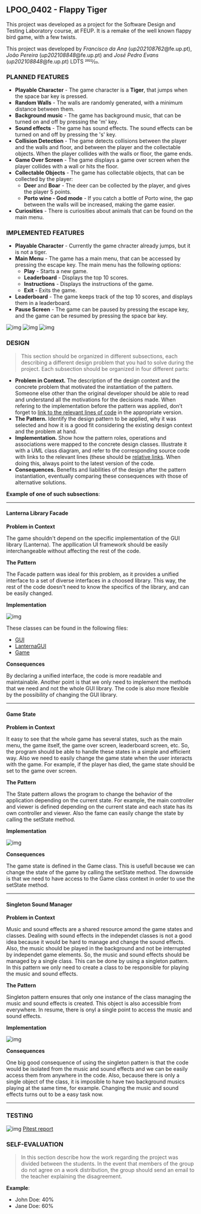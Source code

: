 ## LPOO_0402 - Flappy Tiger



This project was developed as a project for the Software Design and Testing Laboratory course, at FEUP. It is a remake of the well known flappy bird game, with a few twists.

This project was developed by *Francisco da Ana* (*up202108762*@fe.up.pt), *João Pereira* (*up202108848*@fe.up.pt) and *José Pedro Evans* (*up202108848*@fe.up.pt) LDTS 2022⁄23.

### PLANNED FEATURES

- **Playable Character** - The game character is a **Tiger**, that jumps when the space bar key is pressed.
- **Random Walls** - The walls are randomly generated, with a minimum distance between them.
- **Background music** - The game has background music, that can be turned on and off by pressing the 'm' key.
- **Sound effects** - The game has sound effects. The sound effects can be turned on and off by pressing the 's' key.
- **Collision Detection** - The game detects collisions between the player and the walls and floor, and between the player and the collectable objects. When the player collides with the walls or floor, the game ends.
- **Game Over Screen** - The game displays a game over screen when the player collides with a wall or hits the floor.
- **Collectable Objects** - The game has collectable objects, that can be collected by the player:
    - **Deer** and **Boar** - The deer can be collected by the player, and gives the player 5 points.
    - **Porto wine - God mode** - If you catch a bottle of Porto wine, the gap between the walls will be increased, making the game easier.
- **Curiosities** - There is curiosities about animals that can  be found on the main menu.


### IMPLEMENTED FEATURES
- **Playable Character** - Currently the game chracter already jumps, but it is not a tiger.
- **Main Menu** - The game has a main menu, that can be accessed by pressing the escape key. The main menu has the following options:
  - **Play** - Starts a new game.
  - **Leaderboard** - Displays the top 10 scores.
  - **Instructions** - Displays the instructions of the game.
  - **Exit** - Exits the game.
- **Leaderboard** - The game keeps track of the top 10 scores, and displays them in a leaderboard.
- **Pause Screen** - The game can be paused by pressing the escape key, and the game can be resumed by pressing the space bar key.

![img](./images/Main_Menu.png)
![img](./images/Instructions.png)
![img](./images/Leaderboard.png)


### DESIGN

> This section should be organized in different subsections, each describing a different design problem that you had to solve during the project. Each subsection should be organized in four different parts:

- **Problem in Context.** The description of the design context and the concrete problem that motivated the instantiation of the pattern. Someone else other than the original developer should be able to read and understand all the motivations for the decisions made. When refering to the implementation before the pattern was applied, don’t forget to [link to the relevant lines of code](https://help.github.com/en/articles/creating-a-permanent-link-to-a-code-snippet) in the appropriate version.
- **The Pattern.** Identify the design pattern to be applied, why it was selected and how it is a good fit considering the existing design context and the problem at hand.
- **Implementation.** Show how the pattern roles, operations and associations were mapped to the concrete design classes. Illustrate it with a UML class diagram, and refer to the corresponding source code with links to the relevant lines (these should be [relative links](https://help.github.com/en/articles/about-readmes#relative-links-and-image-paths-in-readme-files). When doing this, always point to the latest version of the code.
- **Consequences.** Benefits and liabilities of the design after the pattern instantiation, eventually comparing these consequences with those of alternative solutions.

**Example of one of such subsections**:

------

#### Lanterna Library Facade

**Problem in Context**

The game shouldn't depend on the specific implementation of the GUI library (Lanterna). The appllication UI framework should be easily interchangeable without affecting the rest of the code.

**The Pattern**

The Facade pattern was ideal for this problem, as it provides a unified interface to a set of diverse interfaces in a choosed library. This way, the rest of the code doesn't need to know the specifics of the library, and can be easily changed.

**Implementation**

![img](./images/Facade%20Pattern.png)

These classes can be found in the following files:

- [GUI](../src/main/java/feup/ldts/flappy/gui/GUI.java)
- [LanternaGUI](../src/main/java/feup/ldts/flappy/gui/LanternaGUI.java)
- [Game](../src/main/java/feup/ldts/flappy/Game.java)

**Consequences**

By declaring a unified interface, the code is more readable and maintainable.
Another point is that we only need to implement the methods that we need and not the whole GUI library.
The code is also more flexible by the possibility of changing the GUI library.

------

#### Game State

**Problem in Context**

It easy to see that the whole game has several states, such as the main menu, the game itself, the game over screen, leaderboard screen, etc. So, the program should be able to handle these states in a simple and efficient way.
Also we need to easily change the game state when the user interacts with the game. For example, if the player has died, the game state should be set to the game over screen.

**The Pattern**

The State pattern allows the program to change the behavior of the application depending on the current state. For example, the main controller and viewer is defined depending on the current state and each state has its own controller and viewer.
Also the fame can easily change the state by calling the setState method.

**Implementation**

![img](./images/State%20Pattern.png)

**Consequences**

The game state is defined in the Game class. This is usefull because we can change the state of the game by calling the setState method. 
The downside is that we need to have access to the Game class context in order to use the setState method.

------

#### Singleton Sound Manager

**Problem in Context**

Music and sound effects are a shared resource amond the game states and classes. Dealing with sound effects in the independet classes is not a good idea because it would be hard to manage and change the sound effects. Also, the music should be played in the background and not be interrupted by independet game elements.
So, the music and sound effects should be managed by a single class. 
This can be done by using a singleton pattern. In this pattern we only need to create a class to be responsible for playing the music and sound effects. 

**The Pattern**

Singleton pattern ensures that only one instance of the class managing the music and sound effects is created. This object is also accessible from everywhere.
In resume, there is onyl a single point to access the music and sound effects.

**Implementation**

![img](./images/Singleton%20Pattern.png)

**Consequences**

One big good consequence of using the singleton pattern is that the code would be isolated from the music and sound effects and we can be easily access them from anywhere in the code. 
Also, because there is only a single object of the class, it is imposible to have two background musics playing at the same time, for example.
Changing the music and sound effects turns out to be a easy task now.

------


### TESTING

![img](images/pitest.png)
[Pitest report](pitest/index.html)

### SELF-EVALUATION

> In this section describe how the work regarding the project was divided between the students. In the event that members of the group do not agree on a work distribution, the group should send an email to the teacher explaining the disagreement.

**Example**:

- John Doe: 40%
- Jane Doe: 60%